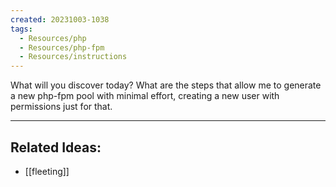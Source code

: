 ```yaml
---
created: 20231003-1038
tags:
  - Resources/php
  - Resources/php-fpm
  - Resources/instructions
---
```


What will you discover today?
What are the steps that allow me to generate a new php-fpm pool with minimal effort, creating a new user with permissions just for that.

---
## Related Ideas:
* [[fleeting]]
